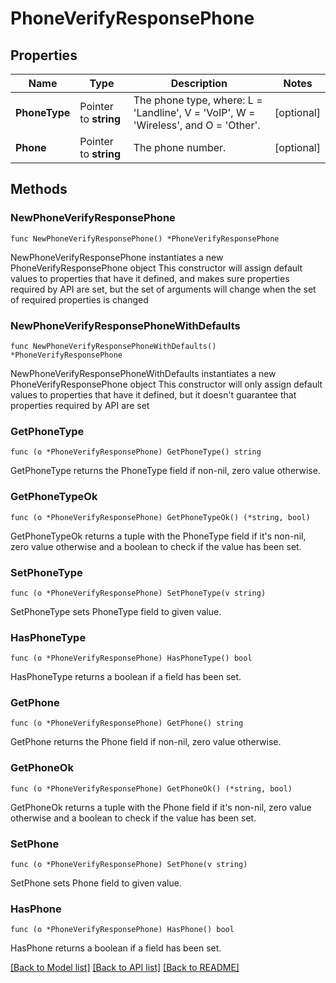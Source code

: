 # PhoneVerifyResponsePhone

## Properties

Name | Type | Description | Notes
------------ | ------------- | ------------- | -------------
**PhoneType** | Pointer to **string** | The phone type, where: L &#x3D; &#39;Landline&#39;, V &#x3D; &#39;VoIP&#39;, W &#x3D; &#39;Wireless&#39;, and O &#x3D; &#39;Other&#39;. | [optional] 
**Phone** | Pointer to **string** | The phone number. | [optional] 

## Methods

### NewPhoneVerifyResponsePhone

`func NewPhoneVerifyResponsePhone() *PhoneVerifyResponsePhone`

NewPhoneVerifyResponsePhone instantiates a new PhoneVerifyResponsePhone object
This constructor will assign default values to properties that have it defined,
and makes sure properties required by API are set, but the set of arguments
will change when the set of required properties is changed

### NewPhoneVerifyResponsePhoneWithDefaults

`func NewPhoneVerifyResponsePhoneWithDefaults() *PhoneVerifyResponsePhone`

NewPhoneVerifyResponsePhoneWithDefaults instantiates a new PhoneVerifyResponsePhone object
This constructor will only assign default values to properties that have it defined,
but it doesn't guarantee that properties required by API are set

### GetPhoneType

`func (o *PhoneVerifyResponsePhone) GetPhoneType() string`

GetPhoneType returns the PhoneType field if non-nil, zero value otherwise.

### GetPhoneTypeOk

`func (o *PhoneVerifyResponsePhone) GetPhoneTypeOk() (*string, bool)`

GetPhoneTypeOk returns a tuple with the PhoneType field if it's non-nil, zero value otherwise
and a boolean to check if the value has been set.

### SetPhoneType

`func (o *PhoneVerifyResponsePhone) SetPhoneType(v string)`

SetPhoneType sets PhoneType field to given value.

### HasPhoneType

`func (o *PhoneVerifyResponsePhone) HasPhoneType() bool`

HasPhoneType returns a boolean if a field has been set.

### GetPhone

`func (o *PhoneVerifyResponsePhone) GetPhone() string`

GetPhone returns the Phone field if non-nil, zero value otherwise.

### GetPhoneOk

`func (o *PhoneVerifyResponsePhone) GetPhoneOk() (*string, bool)`

GetPhoneOk returns a tuple with the Phone field if it's non-nil, zero value otherwise
and a boolean to check if the value has been set.

### SetPhone

`func (o *PhoneVerifyResponsePhone) SetPhone(v string)`

SetPhone sets Phone field to given value.

### HasPhone

`func (o *PhoneVerifyResponsePhone) HasPhone() bool`

HasPhone returns a boolean if a field has been set.


[[Back to Model list]](../README.md#documentation-for-models) [[Back to API list]](../README.md#documentation-for-api-endpoints) [[Back to README]](../README.md)


